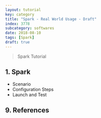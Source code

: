 ```yaml
---
layout: tutorial
key: category
title: "Spark - Real World Usage - Draft"
index: 3778
subcategory: softwares
date: 2018-08-10
tags: [Spark]
draft: true
---
```


> Spark Tutorial

## 1. Spark
* Scenario
* Configuration Steps
* Launch and Test


## 9. References
